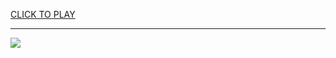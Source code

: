 
<a href="https://premium76.site?title=cool_math_games_github&ref=12M">CLICK TO PLAY</a></h3>
<hr>

<a href="https://premium76.site?title=cool_math_games_github&ref=12M"><img src="https://clearcache.store/games.png"></a>


